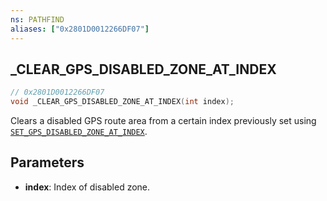 ```yaml
---
ns: PATHFIND
aliases: ["0x2801D0012266DF07"]
---
```

## _CLEAR_GPS_DISABLED_ZONE_AT_INDEX

```c
// 0x2801D0012266DF07
void _CLEAR_GPS_DISABLED_ZONE_AT_INDEX(int index);
```

Clears a disabled GPS route area from a certain index previously set using [`SET_GPS_DISABLED_ZONE_AT_INDEX`](#_0xD0BC1C6FB18EE154).

## Parameters
* **index**: Index of disabled zone.

